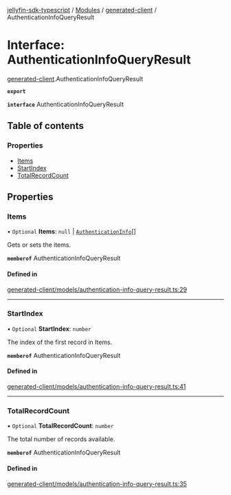 [jellyfin-sdk-typescript](../README.md) / [Modules](../modules.md) / [generated-client](../modules/generated_client.md) / AuthenticationInfoQueryResult

# Interface: AuthenticationInfoQueryResult

[generated-client](../modules/generated_client.md).AuthenticationInfoQueryResult

**`export`**

**`interface`** AuthenticationInfoQueryResult

## Table of contents

### Properties

- [Items](generated_client.AuthenticationInfoQueryResult.md#items)
- [StartIndex](generated_client.AuthenticationInfoQueryResult.md#startindex)
- [TotalRecordCount](generated_client.AuthenticationInfoQueryResult.md#totalrecordcount)

## Properties

### Items

• `Optional` **Items**: ``null`` \| [`AuthenticationInfo`](generated_client.AuthenticationInfo.md)[]

Gets or sets the items.

**`memberof`** AuthenticationInfoQueryResult

#### Defined in

[generated-client/models/authentication-info-query-result.ts:29](https://github.com/thornbill/jellyfin-sdk-typescript/blob/e4df7f8/src/generated-client/models/authentication-info-query-result.ts#L29)

___

### StartIndex

• `Optional` **StartIndex**: `number`

The index of the first record in Items.

**`memberof`** AuthenticationInfoQueryResult

#### Defined in

[generated-client/models/authentication-info-query-result.ts:41](https://github.com/thornbill/jellyfin-sdk-typescript/blob/e4df7f8/src/generated-client/models/authentication-info-query-result.ts#L41)

___

### TotalRecordCount

• `Optional` **TotalRecordCount**: `number`

The total number of records available.

**`memberof`** AuthenticationInfoQueryResult

#### Defined in

[generated-client/models/authentication-info-query-result.ts:35](https://github.com/thornbill/jellyfin-sdk-typescript/blob/e4df7f8/src/generated-client/models/authentication-info-query-result.ts#L35)
